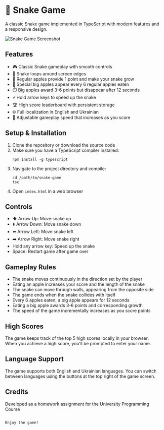 # 🐍 Snake Game

A classic Snake game implemented in TypeScript with modern features and a responsive design.

![Snake Game Screenshot]()

## Features

- 🎮 Classic Snake gameplay with smooth controls
- 🔄 Snake loops around screen edges
- 🍎 Regular apples provide 1 point and make your snake grow
- 🍏 Special big apples appear every 6 regular apples eaten
- ⏱️ Big apples award 3-6 points but disappear after 12 seconds
- ⚡ Hold arrow keys to speed up the snake
- 🏆 High score leaderboard with persistent storage
- 🌐 Full localization in English and Ukrainian
- 🎯 Adjustable gameplay speed that increases as you score

## Setup & Installation

1. Clone the repository or download the source code
2. Make sure you have a TypeScript compiler installed:
   ```
   npm install -g typescript
   ```
3. Navigate to the project directory and compile:
   ```
   cd /path/to/snake-game
   tsc
   ```
4. Open `index.html` in a web browser

## Controls

- ⬆️ Arrow Up: Move snake up
- ⬇️ Arrow Down: Move snake down
- ⬅️ Arrow Left: Move snake left
- ➡️ Arrow Right: Move snake right
- Hold any arrow key: Speed up the snake
- Space: Restart game after game over

## Gameplay Rules

- The snake moves continuously in the direction set by the player
- Eating an apple increases your score and the length of the snake
- The snake can move through walls, appearing from the opposite side
- The game ends when the snake collides with itself
- Every 6 apples eaten, a big apple appears for 12 seconds
- Eating a big apple awards 3-6 points and corresponding growth
- The speed of the game incrementally increases as you score points

## High Scores

The game keeps track of the top 5 high scores locally in your browser. When you achieve a high score, you'll be prompted to enter your name.

## Language Support

The game supports both English and Ukrainian languages. You can switch between languages using the buttons at the top right of the game screen.

## Credits

Developed as a homework assignment for the University Programming Course
```

Enjoy the game!
